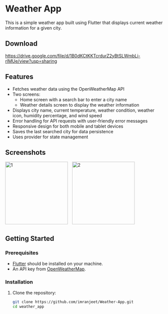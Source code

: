 # Weather App

This is a simple weather app built using Flutter that displays current weather information for a given city.

## Download
https://drive.google.com/file/d/1B0dKCtKKTcrdurZ2yBtSLWmbLi-rlMUe/view?usp=sharing

## Features

- Fetches weather data using the OpenWeatherMap API
- Two screens:
  - Home screen with a search bar to enter a city name
  - Weather details screen to display the weather information
- Displays city name, current temperature, weather condition, weather icon, humidity percentage, and wind speed
- Error handling for API requests with user-friendly error messages
- Responsive design for both mobile and tablet devices
- Saves the last searched city for data persistence
- Uses provider for state management

## Screenshots

<img src="https://github.com/imranjeet/Weather-App/assets/48348342/edddeaa7-5d6c-4242-b109-9be195613659" alt="1" width="200" style="margin-right: 10px;"/>
<img src="https://github.com/imranjeet/Weather-App/assets/48348342/b328ce95-64aa-4132-8b4f-7e6e1eab5d9d" alt="2" width="200" style="margin-right: 10px;"/>

## Getting Started

### Prerequisites

- [Flutter](https://flutter.dev/docs/get-started/install) should be installed on your machine.
- An API key from [OpenWeatherMap](https://openweathermap.org/api).

### Installation

1. Clone the repository:
   ```bash
   git clone https://github.com/imranjeet/Weather-App.git
   cd weather_app
